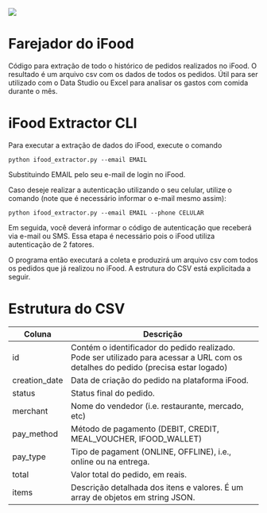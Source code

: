 ![](https://i.imgur.com/mk1mR6K.png)

# Farejador do iFood

Código para extração de todo o histórico de pedidos realizados no iFood. O resultado é um arquivo csv com os dados de todos os pedidos. Útil para ser utilizado com o Data Studio ou Excel para analisar os gastos com comida durante o mês.

# iFood Extractor CLI

Para executar a extração de dados do iFood, execute o comando

`python ifood_extractor.py --email EMAIL`

Substituindo EMAIL pelo seu e-mail de login no iFood.

Caso deseje realizar a autenticação utilizando o seu celular, utilize o comando (note que é necessário informar o e-mail mesmo assim):

`python ifood_extractor.py --email EMAIL --phone CELULAR`

Em seguida, você deverá informar o código de autenticação que receberá via e-mail ou SMS. Essa etapa é necessário pois o iFood utiliza autenticação de 2 fatores.

O programa então executará a coleta e produzirá um arquivo csv com todos os pedidos que já realizou no iFood. A estrutura do CSV está explicitada a seguir.

# Estrutura do CSV

|Coluna             | Descrição                                                             |
| ----------------- | --------------------------------------------------------------------- |
|id                 | Contém o identificador do pedido realizado. Pode ser utilizado para acessar a URL com os detalhes do pedido (precisa estar logado) |
|creation_date      | Data de criação do pedido na plataforma iFood. |
|status             | Status final do pedido. |
|merchant           | Nome do vendedor (i.e. restaurante, mercado, etc) |
|pay_method         | Método de pagamento (DEBIT, CREDIT, MEAL_VOUCHER, IFOOD_WALLET) |
|pay_type           | Tipo de pagament (ONLINE, OFFLINE), i.e., online ou na entrega. |
|total              | Valor total do pedido, em reais. |
|items              | Descrição detalhada dos itens e valores. É um array de objetos em string JSON. |

